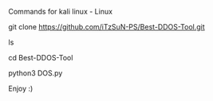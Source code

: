Commands for kali linux - Linux


git clone https://github.com/iTzSuN-PS/Best-DDOS-Tool.git


ls


cd Best-DDOS-Tool


python3 DOS.py

Enjoy :)
